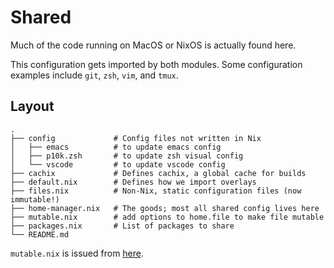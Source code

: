 # Shared

Much of the code running on MacOS or NixOS is actually found here.

This configuration gets imported by both modules. Some configuration examples include `git`, `zsh`, `vim`, and `tmux`.

## Layout

```text
.
├── config             # Config files not written in Nix
│   ├── emacs          # to update emacs config
│   ├── p10k.zsh       # to update zsh visual config
│   └── vscode         # to update vscode config
├── cachix             # Defines cachix, a global cache for builds
├── default.nix        # Defines how we import overlays 
├── files.nix          # Non-Nix, static configuration files (now immutable!)
├── home-manager.nix   # The goods; most all shared config lives here
├── mutable.nix        # add options to home.file to make file mutable
├── packages.nix       # List of packages to share
└── README.md

```

`mutable.nix` is issued from [here](https://gist.github.com/piousdeer/b29c272eaeba398b864da6abf6cb5daa).
